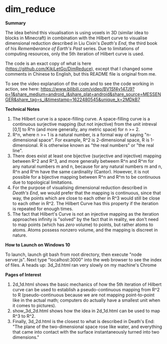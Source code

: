 # dim_reduce

**Summary**

The idea behind this visualisation is using voxels in 3D (similar idea to blocks in Minecraft) in combination with the Hilbert curve to visualise dimensional reduction described in Liu Cixin's *Death's End*,  the third book of his *Rememberance of Earth's Past* series. Due to limitations of computing resources, only the 5th iteration of Hilbert curve is used.

The code is an exact copy of what is here (https://github.com/KikiLetGo/DimReduce), except that I changed some comments in Chinese to English, but this README file is original from me.

To see the video explanation of the code and to see the code working in action, see here:
https://www.bilibili.com/video/BV1Sf4y147J9?p=1&share_medium=android_i&share_plat=android&share_source=MESSENGER&share_tag=s_i&timestamp=1622480545&unique_k=2MDkB7



**Technical Notes**
1. The Hilbert curve is a space-filling curve. A space-filling curve is a continuous surjective mapping (but not injective) from the unit intreval [0,1] to R^n (and more generally, any metric space) for n >= 2. 
2. R^n, where n >= 1 is a natural number, is a formal way of saying "n-dimensional space". For example, R^2 is 2-dimensional space, R is 1-dimensional. R is otherwise known as "the real numbers" or "the real line".
3. There does exist at least one bijective (surjective and injective) mapping between R^2 and R^3, and more generally betweem R^n and R^m for any natural numbers m and n, because for any natural numbers m and n, R^n and R^m have the same cardinality (Cantor). However, it is not possible for a bijective mapping between R^n and R^m to be continuous due to topological limitations.
4. For the purpose of visualising dimensional reduction described in *Death's End*, we would prefer that the mapping is continuous, since that way, the points which are close to each other in R^3 would still be close to each other in R^2. The Hilbert Curve has this property if the iteration is repeated for enough times.
5. The fact that Hilbert's Curve is not an injective mapping as the iteration approaches infinity is "solved" by the fact that in reality, we don't need to map points (which has *zero* volume) to points, but rather atoms to atoms. Atoms possess nonzero volume, and the mapping is discreet in nature.




**How to Launch on Windows 10**

To launch, launch git bash from root directory, then execute "node server.js". Next type "localhost:3000" into the web browser to see the index of files.
A heads up: 3d_2d.html ran very slowly on my machine's Chrome




**Pages of Interest**

1. 2d_1d.html shows the basic mechanics of how the 5th iteration of Hilbert curve can be used to establish a pseudo-continuous mapping from R^2 to R (pseudo-continuous because we are not mapping point-to-point like in the actual math; computers do actually have a smallest unit when it comes to pictures).
2. show_3d_2d.html shows how the idea in 2d_1d.html can be used to map R^3 to R^2.
3. Finally, 3d_2d.html is the closest to what is described in Death's End: 
"The plane of the two-dimensional space rose like water, and everything that came into contact with the surface instantaneously turned into two dimensions."

